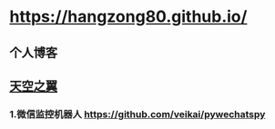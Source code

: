 # https://hangzong80.github.io/
## 个人博客
[天空之翼](https://www.airfleets.cn:8091)
-------------------------------------------------------------
### 1.微信监控机器人 https://github.com/veikai/pywechatspy
